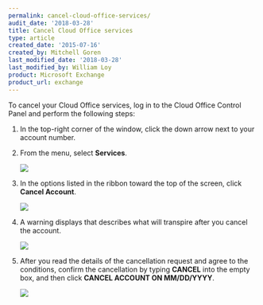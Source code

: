 ```yaml
---
permalink: cancel-cloud-office-services/
audit_date: '2018-03-28'
title: Cancel Cloud Office services
type: article
created_date: '2015-07-16'
created_by: Mitchell Goren
last_modified_date: '2018-03-28'
last_modified_by: William Loy
product: Microsoft Exchange
product_url: exchange
---
```


To cancel your Cloud Office services, log in to the Cloud Office Control Panel and perform the following steps:

1.  In the top-right corner of the window, click the down arrow next to your account number.
2.  From the menu, select **Services**.

    <img src="{% asset_path exchange/cancel-cloud-office-services/services.png %}" />

3.  In the options listed in the ribbon toward the top of the screen, click **Cancel Account**.

    <img src="{% asset_path exchange/cancel-cloud-office-services/cancel_tab.png %}" />

4.  A warning displays that describes what will transpire after you cancel the account.

    <img src="{% asset_path exchange/cancel-cloud-office-services/cancel_warning.png %}" />

5.  After you read the details of the cancellation request and agree to the conditions, confirm the cancellation by typing **CANCEL** into the empty box, and then click **CANCEL ACCOUNT ON MM/DD/YYYY**.  

    <img src="{% asset_path exchange/cancel-cloud-office-services/confirm_cancel.png %}" />
